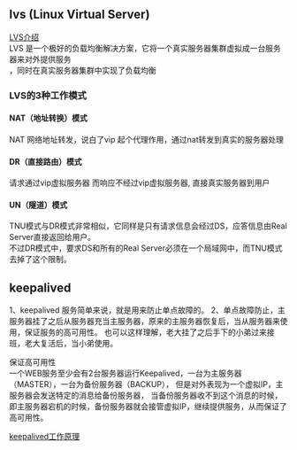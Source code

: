 ## lvs (Linux Virtual Server)  
[LVS介绍](https://blog.csdn.net/weixin_44006596/article/details/127981810)  
LVS 是一个极好的负载均衡解决方案，它将一个真实服务器集群虚拟成一台服务器来对外提供服务    
，同时在真实服务器集群中实现了负载均衡  
### LVS的3种工作模式  
#### NAT（地址转换）模式   
NAT 网络地址转发，说白了vip 起个代理作用，通过nat转发到真实的服务器处理    
#### DR（直接路由）模式   
请求通过vip虚拟服务器  而响应不经过vip虚拟服务器, 直接真实服务器到用户  
#### UN（隧道）模式  
TNU模式与DR模式非常相似，它同样是只有请求信息会经过DS，应答信息由Real Server直接返回给用户。    
不过DR模式中，要求DS和所有的Real Server必须在一个局域网中，而TNU模式去掉了这个限制。  





## keepalived  
1、keepalived 服务简单来说，就是用来防止单点故障的。
2、单点故障防止，主服务器挂了之后从服务器充当主服务器，原来的主服务器恢复后，当从服务器来使用，保证服务的高可用性。
也可以这样理解，老大挂了之后手下的小弟过来接班，老大复活后，当小弟使用。  

保证高可用性   
一个WEB服务至少会有2台服务器运行Keepalived，一台为主服务器（MASTER），一台为备份服务器（BACKUP）， 
但是对外表现为一个虚拟IP，主服务器会发送特定的消息给备份服务器， 
当备份服务器收不到这个消息的时候，即主服务器宕机的时候，备份服务器就会接管虚拟IP，继续提供服务，从而保证了高可用性。 

[keepalived工作原理](https://blog.csdn.net/sugartang23/article/details/120515644) 





